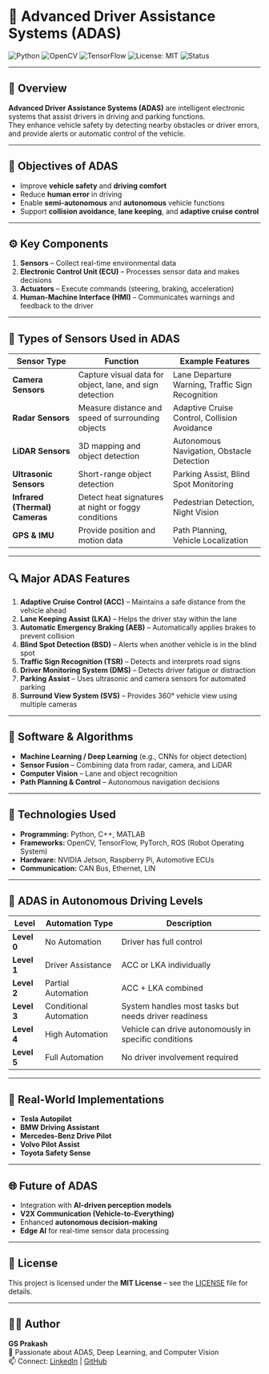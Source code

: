# 🚗 Advanced Driver Assistance Systems (ADAS)

![Python](https://img.shields.io/badge/Python-3.9%2B-blue)
![OpenCV](https://img.shields.io/badge/OpenCV-Computer%20Vision-orange)
![TensorFlow](https://img.shields.io/badge/TensorFlow-Deep%20Learning-yellow)
![License: MIT](https://img.shields.io/badge/License-MIT-green)
![Status](https://img.shields.io/badge/Project-Active-success)

---

## 📘 Overview
**Advanced Driver Assistance Systems (ADAS)** are intelligent electronic systems that assist drivers in driving and parking functions.  
They enhance vehicle safety by detecting nearby obstacles or driver errors, and provide alerts or automatic control of the vehicle.

---

## 🎯 Objectives of ADAS
- Improve **vehicle safety** and **driving comfort**  
- Reduce **human error** in driving  
- Enable **semi-autonomous** and **autonomous** vehicle functions  
- Support **collision avoidance**, **lane keeping**, and **adaptive cruise control**

---

## ⚙️ Key Components
1. **Sensors** – Collect real-time environmental data  
2. **Electronic Control Unit (ECU)** – Processes sensor data and makes decisions  
3. **Actuators** – Execute commands (steering, braking, acceleration)  
4. **Human-Machine Interface (HMI)** – Communicates warnings and feedback to the driver  

---

## 🧠 Types of Sensors Used in ADAS

| Sensor Type | Function | Example Features |
|--------------|-----------|------------------|
| **Camera Sensors** | Capture visual data for object, lane, and sign detection | Lane Departure Warning, Traffic Sign Recognition |
| **Radar Sensors** | Measure distance and speed of surrounding objects | Adaptive Cruise Control, Collision Avoidance |
| **LiDAR Sensors** | 3D mapping and object detection | Autonomous Navigation, Obstacle Detection |
| **Ultrasonic Sensors** | Short-range object detection | Parking Assist, Blind Spot Monitoring |
| **Infrared (Thermal) Cameras** | Detect heat signatures at night or foggy conditions | Pedestrian Detection, Night Vision |
| **GPS & IMU** | Provide position and motion data | Path Planning, Vehicle Localization |

---

## 🔍 Major ADAS Features
1. **Adaptive Cruise Control (ACC)** – Maintains a safe distance from the vehicle ahead  
2. **Lane Keeping Assist (LKA)** – Helps the driver stay within the lane  
3. **Automatic Emergency Braking (AEB)** – Automatically applies brakes to prevent collision  
4. **Blind Spot Detection (BSD)** – Alerts when another vehicle is in the blind spot  
5. **Traffic Sign Recognition (TSR)** – Detects and interprets road signs  
6. **Driver Monitoring System (DMS)** – Detects driver fatigue or distraction  
7. **Parking Assist** – Uses ultrasonic and camera sensors for automated parking  
8. **Surround View System (SVS)** – Provides 360° vehicle view using multiple cameras  

---

## 🧩 Software & Algorithms
- **Machine Learning / Deep Learning** (e.g., CNNs for object detection)  
- **Sensor Fusion** – Combining data from radar, camera, and LiDAR  
- **Computer Vision** – Lane and object recognition  
- **Path Planning & Control** – Autonomous navigation decisions  

---

## 🔧 Technologies Used
- **Programming:** Python, C++, MATLAB  
- **Frameworks:** OpenCV, TensorFlow, PyTorch, ROS (Robot Operating System)  
- **Hardware:** NVIDIA Jetson, Raspberry Pi, Automotive ECUs  
- **Communication:** CAN Bus, Ethernet, LIN  

---

## 🧠 ADAS in Autonomous Driving Levels

| Level | Automation Type | Description |
|--------|-----------------|--------------|
| **Level 0** | No Automation | Driver has full control |
| **Level 1** | Driver Assistance | ACC or LKA individually |
| **Level 2** | Partial Automation | ACC + LKA combined |
| **Level 3** | Conditional Automation | System handles most tasks but needs driver readiness |
| **Level 4** | High Automation | Vehicle can drive autonomously in specific conditions |
| **Level 5** | Full Automation | No driver involvement required |

---

## 🚙 Real-World Implementations
- **Tesla Autopilot**  
- **BMW Driving Assistant**  
- **Mercedes-Benz Drive Pilot**  
- **Volvo Pilot Assist**  
- **Toyota Safety Sense**

---

## 🌐 Future of ADAS
- Integration with **AI-driven perception models**  
- **V2X Communication (Vehicle-to-Everything)**  
- Enhanced **autonomous decision-making**  
- **Edge AI** for real-time sensor data processing  

---

## 📄 License
This project is licensed under the **MIT License** – see the [LICENSE](LICENSE) file for details.

---

## 🧑‍💻 Author
**GS Prakash**  
🚀 Passionate about ADAS, Deep Learning, and Computer Vision  
📫 Connect: [LinkedIn](#) | [GitHub](#)
